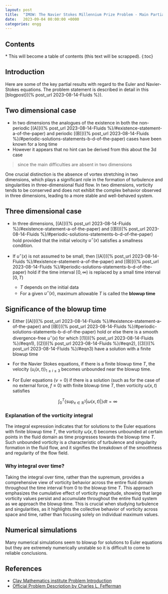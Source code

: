 ```yaml
---
layout: post
title:  "IMOW: The Navier Stokes Millennium Prize Problem - Main Partial Results"
date:   2023-09-04 00:00:00 +0000
categories: engg
---
```


<h2> Contents </h2>
* This will become a table of contents (this text will be scrapped).
{:toc}

## Introduction

Here are some of the key partial results with regard to the Euler and Navier-Stokes equations. The problem statement is described in detail in this [blogpost]({% post_url 2023-08-14-Fluids %}).

## Two dimensional case

- In two dimensions the analogues of the existence in both the non-periodic [(A)]({% post_url 2023-08-14-Fluids %}/#existence-statement-a-of-the-paper) and periodic [(B)]({% post_url 2023-08-14-Fluids %}/#periodic-solutions-statements-b-d-of-the-paper) cases have been known for a long time
- However it appears that no hint can be derived from this about the 3d case 

> since the main difficulties are absent in two dimensions

<span class='chatgpt'>One crucial distinction is the absence of vortex stretching in two dimensions, which plays a significant role in the formation of turbulence and singularities in three-dimensional fluid flow. In two dimensions, vorticity tends to be conserved and does not exhibit the complex behavior observed in three dimensions, leading to a more stable and well-behaved system.</span>

## Three dimensional case
- In three dimensions, [(A)]({% post_url 2023-08-14-Fluids %}/#existence-statement-a-of-the-paper) and [(B)]({% post_url 2023-08-14-Fluids %}/#periodic-solutions-statements-b-d-of-the-paper) hold provided that the initial velocity $u^\circ(x)$ satisfies a smallness condition.

- If $u^\circ(x)$ is not assumed to be small, then [(A)]({% post_url 2023-08-14-Fluids %}/#existence-statement-a-of-the-paper) and [(B)]({% post_url 2023-08-14-Fluids %}/#periodic-solutions-statements-b-d-of-the-paper) hold if the time interval $[0, \infty)$ is replaced by a small time interval $[0, T)$
    - $T$ depends on the initial data
    - For a given $u^\circ(x)$, maximum allowable $T$ is called the **blowup time**

## Significance of the blowup time

- Either [(A)]({% post_url 2023-08-14-Fluids %}/#existence-statement-a-of-the-paper) and [(B)]({% post_url 2023-08-14-Fluids %}/#periodic-solutions-statements-b-d-of-the-paper) hold or else there is a smooth divergence-free $u^\circ(x)$ for which [(1)]({% post_url 2023-08-14-Fluids %}/#eqn1), [(2)]({% post_url 2023-08-14-Fluids %}/#eqn2), [(3)]({% post_url 2023-08-14-Fluids %}/#eqn3) have a solution with a finite blowup time
- For the Navier Stokes equations, if there is a finite blowup time $T$, the velocity $\left(u_i(x, t)\right)_{1\leq i \leq 3}$ becomes unbounded near the blowup time. 
 - For Euler equations ($\nu = 0$) if there is a solution (such as for the case of no external force, $f \equiv 0$) with finite blowup time $T$, then vorticity $\omega(x, t)$ satisfies

    $$\int_0^T \left\{\sup_{x\in \mathbb{R}^3}\left \lvert \omega(x, t)\right \rvert\right \}dt = \infty$$

### Explanation of the vorticity integral

<span class='chatgpt' markdown=1>The integral expression indicates that for solutions to the Euler equations with finite blowup time $T$, the vorticity $\omega(x, t)$ becomes unbounded at certain points in the fluid domain as time progresses towards the blowup time $T$. Such unbounded vorticity is a characteristic of turbulence and singularity formation in the fluid flow, and it signifies the breakdown of the smoothness and regularity of the flow field.</span>

### Why integral over time?

<span class='chatgpt' markdown=1>Taking the integral over time, rather than the supremum, provides a comprehensive view of vorticity behavior across the entire fluid domain throughout the time interval from 0 to the blowup time $T$. This approach emphasizes the cumulative effect of vorticity magnitude, showing that large vorticity values persist and accumulate throughout the entire fluid system as we approach the blowup time. This is crucial when studying turbulence and singularities, as it highlights the collective behavior of vorticity across space and time, rather than focusing solely on individual maximum values.</span>

## Numerical simulations

Many numerical simulations seem to blowup for solutions to Euler equations but they are extremely numerically unstable so it is difficult to come to reliable conclusions. 

## References
- [Clay Mathematics institute Problem Introduction](https://www.claymath.org/millennium/navier-stokes-equation)
- [Official Problem Description by Charles L. Fefferman](https://www.claymath.org/wp-content/uploads/2022/06/navierstokes.pdf)